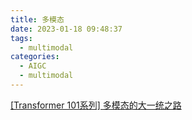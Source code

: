 ```yaml
---
title: 多模态
date: 2023-01-18 09:48:37
tags:
  - multimodal
categories:
  - AIGC  
  - multimodal
---
```


<p></p>
<!-- more -->


[[Transformer 101系列] 多模态的大一统之路](https://zhuanlan.zhihu.com/p/643969218)